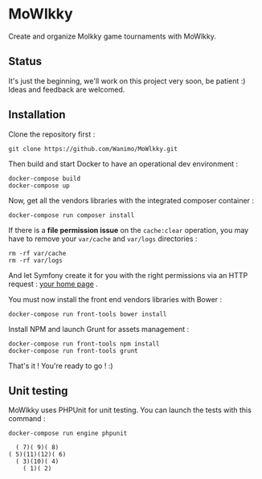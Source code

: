 # MoWlkky

Create and organize Molkky game tournaments with MoWlkky.

## Status

It's just the beginning, we'll work on this project very soon, be patient :)
Ideas and feedback are welcomed.

## Installation

Clone the repository first :

```
git clone https://github.com/Wanimo/MoWlkky.git
```

Then build and start Docker to have an operational dev environment :

```
docker-compose build
docker-compose up
```

Now, get all the vendors libraries with the integrated composer container :

```
docker-compose run composer install
```

If there is a **file permission issue** on the `cache:clear` operation, you may have to remove your `var/cache` and `var/logs` directories :

```
rm -rf var/cache
rm -rf var/logs
```

And let Symfony create it for you with the right permissions via an HTTP request : [your home page](127.0.0.1:8080) .

You must now install the front end vendors libraries with Bower :

```
docker-compose run front-tools bower install
```

Install NPM and launch Grunt for assets management :

```
docker-compose run front-tools npm install
docker-compose run front-tools grunt
```

That's it ! You're ready to go ! :)

## Unit testing

MoWlkky uses PHPUnit for unit testing.
You can launch the tests with this command :

```
docker-compose run engine phpunit
```


```
  ( 7)( 9)( 8)
( 5)(11)(12)( 6)
  ( 3)(10)( 4)
    ( 1)( 2)
```
